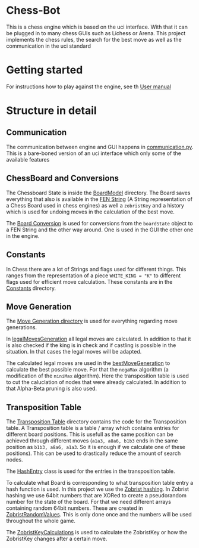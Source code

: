 # Chess-Bot

This is a chess engine which is based on the uci interface. With that it can be plugged in to many chess GUIs such as
Lichess or Arena.
This project implements the chess rules, the search for the best move as well as the communication in the uci standard

# Getting started
For instructions how to play against the engine, see th [User manual](/Documentation/Userguide.md)

# Structure in detail
## Communication
The communication between engine and GUI happens in [communication.py](Application/communication.py). This is a bare-boned version of
an uci interface which only some of the available features

## ChessBoard and Conversions
The Chessboard State is inside the [BoardModel](Application/BoardModel) directory. The Board saves everything that also is available
in the [FEN String]() (A String representation of a Chess Board used in chess engines) as well a `zobristKey` and a history
which is used for undoing moves in the calculation of the best move.

The [Board Conversion](Application/BoardModel/boardConversion.py) is used for conversions from the `boardState` object to a FEN String
and the other way around. One is used in the GUI the other one in the engine.

## Constants
In Chess there are a lot of Strings and flags used for different things. This ranges from the representation of a piece
`WHITE_KING = "K"` to different flags used for efficient move calculation.
These constants are in the [Constants](Application/Constants) directory.

## Move Generation
The [Move Generation directory](Application/MoveGeneration) is used for everything regarding move generations.

In [legalMovesGeneration](Application/MoveGeneration/legalMovesGeneration.py) all legal moves are calculated. In addition to that
it is also checked if the king is in check and if castling is possible in the situation. In that cases the legal moves
will be adapted.

The calculated legal moves are used in the [bestMoveGeneration](Application/MoveGeneration/bestMoveGeneration.py) to calculate the
best possible move. For that the `negaMax` algorithm (a modification of the `miniMax` algorithm). Here the transposition
table is used to cut the caluclation of nodes that were already calculated. In addition to that Alpha-Beta pruning is
also used.

## Transposition Table
The [Transposition Table](Application/TranspositionTable) directory contains the code for the Transposition table. A Transposition
table is a table / array which contains entries for different board positions. This is usefull as the same position can
be achieved through different moves (`a1a3, a8a6, b1b3` ends in the same position as `b1b3, a8a6, a1a3`. So it is enough
if we calculate one of these positions). This can be used to drastically reduce the amount of search nodes.

The [HashEntry](Application/TranspositionTable/HashEntry.py) class is used for the entries in the transposition table.

To calculate what Board is corresponding to what transposition table entry a hash function is used. In this project we
use the [Zobrist hashing](). In Zobrist hashing we use 64bit numbers that are XORed to create a pseudorandom number
for the state of the board. For that we need different arrays containing random 64bit numbers. These are created in
[ZobristRandomValues](Application/TranspositionTable/ZobristKey/ZobristRandomValues.py). This is only done once and the numbers will be used
throughout the whole game.

The [ZobristKeyCalculations](Application/TranspositionTable/ZobristKey/ZobristKeyCalculations.py) is used to calculate the ZobristKey
or how the ZobristKey changes after a certain move.